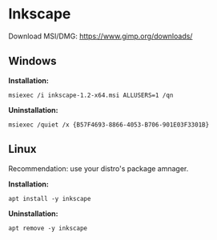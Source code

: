 # Inkscape
Download MSI/DMG: https://www.gimp.org/downloads/

## Windows

**Installation:**
```
msiexec /i inkscape-1.2-x64.msi ALLUSERS=1 /qn
```

**Uninstallation:**
```
msiexec /quiet /x {B57F4693-8866-4053-B706-901E03F3301B}
```

## Linux
Recommendation: use your distro's package amnager.

**Installation:**
```
apt install -y inkscape
```

**Uninstallation:**
```
apt remove -y inkscape
```
